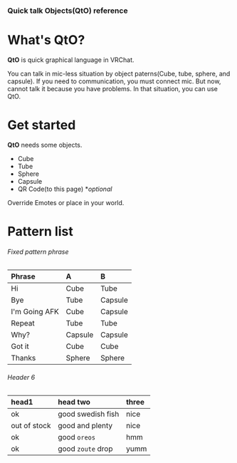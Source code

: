 ### Quick talk Objects(QtO) reference

What's QtO?
==
**QtO** is quick graphical language in VRChat.

You can talk in mic-less situation by object paterns(Cube, tube, sphere, and capsule).
If you need to communication, you must connect mic. But now, cannot talk it because you have problems.
In that situation, you can use QtO.

Get started
==
**QtO** needs some objects.
- Cube
- Tube
- Sphere
- Capsule
- QR Code(to this page) **optional*

Override Emotes or place in your world.

Pattern list
==

###### Fixed pattern phrase

| Phrase | A | B |
|:-------------|:-------------|:-------------
| Hi | Cube | Tube |
| Bye | Tube | Capsule |
| I'm Going AFK | Cube | Capsule |
| Repeat | Tube | Tube |
| Why? | Capsule | Capsule |
| Got it | Cube | Cube |
| Thanks | Sphere | Sphere |

###### Header 6

| head1        | head two          | three |
|:-------------|:------------------|:------|
| ok           | good swedish fish | nice  |
| out of stock | good and plenty   | nice  |
| ok           | good `oreos`      | hmm   |
| ok           | good `zoute` drop | yumm  |
